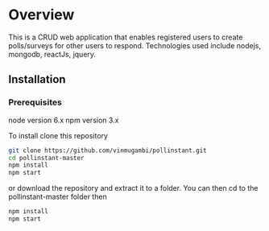 # Overview

This is a CRUD web application that enables registered users to create polls/surveys for other users to respond. Technologies used include nodejs, mongodb, reactJs, jquery.

## Installation
### Prerequisites

node version 6.x
npm version 3.x

To install clone this repository
```bash
git clone https://github.com/vinmugambi/pollinstant.git
cd pollinstant-master
npm install
npm start
```
or download the repository and extract it to a folder. You can then cd to the pollinstant-master folder then
```bash
npm install
npm start
```
